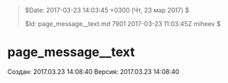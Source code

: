 >
> $Date: 2017-03-23 14:03:45 +0300 (Чт, 23 мар 2017) $
>
> $Id: page_message__text.md 7901 2017-03-23 11:03:45Z miheev $
>

# page_message__text

Создан: 2017.03.23 14:08:40
Версия: 2017.03.23 14:08:40

